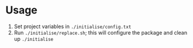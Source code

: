 
# Usage

1. Set project variables in `./initialise/config.txt`
2. Run `./initialise/replace.sh`; this will configure the package and clean up `./initialise`
